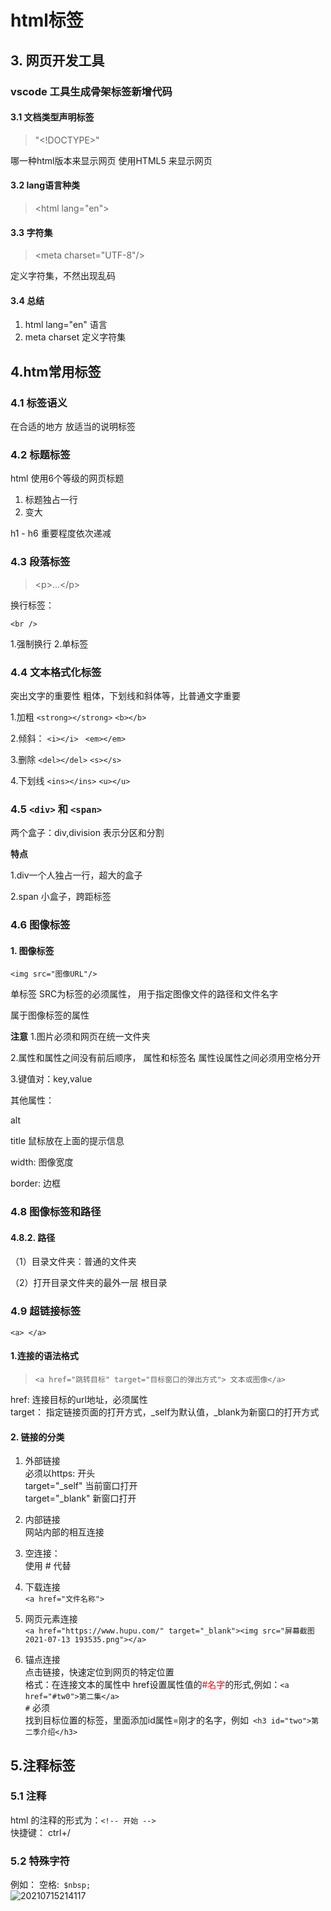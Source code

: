 # html标签
## 3. 网页开发工具
### vscode 工具生成骨架标签新增代码
#### 3.1 文档类型声明标签
>"<!DOCTYPE>"   

哪一种html版本来显示网页
使用HTML5 来显示网页
#### 3.2 lang语言种类
> &lt;html lang="en"&gt;


#### 3.3 字符集
> &lt;meta charset="UTF-8"/&gt;


定义字符集，不然出现乱码


#### 3.4 总结

1. html lang="en"  语言
2. meta charset 定义字符集
   


   
## 4.htm常用标签
### 4.1 标签语义
在合适的地方 放适当的说明标签

### 4.2 标题标签

html 使用6个等级的网页标题


1. 标题独占一行
2. 变大

h1 - h6 重要程度依次递减


### 4.3 段落标签

> &lt;p&gt;...&lt;/p&gt;

换行标签：
```
<br />
```
1.强制换行
2.单标签

### 4.4 文本格式化标签

突出文字的重要性 粗体，下划线和斜体等，比普通文字重要


1.加粗
```<strong></strong>```
```<b></b>```
   

2.倾斜：
```<i></i> ``` ```<em></em>```


3.删除
```<del></del>``` ```<s></s>```


4.下划线
```<ins></ins>``` ```<u></u>```


### 4.5 ```<div>``` 和 ```<span>```

两个盒子：div,division 表示分区和分割

**特点**

1.div一个人独占一行，超大的盒子

2.span 小盒子，跨距标签

### 4.6 图像标签

#### 1. 图像标签
```<img src="图像URL"/>```

单标签
SRC为标签的必须属性， 用于指定图像文件的路径和文件名字  

属于图像标签的属性

**注意** 
1.图片必须和网页在统一文件夹

2.属性和属性之间没有前后顺序， 属性和标签名 属性设属性之间必须用空格分开

3.键值对：key,value

其他属性：

alt

title 鼠标放在上面的提示信息

width: 图像宽度

border: 边框

### 4.8 图像标签和路径
#### 4.8.2. 路径

（1）目录文件夹：普通的文件夹

（2）打开目录文件夹的最外一层 根目录

### 4.9 超链接标签
```<a> </a>```  
#### 1.连接的语法格式
> ```<a href="跳转目标" target="目标窗口的弹出方式"> 文本或图像</a>```    


href: 连接目标的url地址，必须属性  
target： 指定链接页面的打开方式，_self为默认值，_blank为新窗口的打开方式  

#### 2. 链接的分类
1. 外部链接  
必须以https:  开头  
   target="_self" 当前窗口打开   
   target="_blank" 新窗口打开

2. 内部链接  
   网站内部的相互连接

3. 空连接：  
   使用 # 代替
  
4. 下载连接  
   ```<a href="文件名称">```

5. 网页元素连接  
```<a href="https://www.hupu.com/" target="_blank"><img src="屏幕截图 2021-07-13 193535.png"></a>```


6. 锚点连接  
   点击链接，快速定位到网页的特定位置  
   格式：在连接文本的属性中 href设置属性值的<font color=red>#名字</font>的形式,例如：```<a href="#tw0">第二集</a>```   
   ```#``` 必须  
   找到目标位置的标签，里面添加id属性=刚才的名字，例如``` <h3 id="two">第二季介绍</h3>```

## 5.注释标签  
### 5.1 注释  
html 的注释的形式为：```<!-- 开始 -->```  
快捷键： ctrl+/

### 5.2 特殊字符  
例如： 空格:``` $nbsp;```  
![20210715214117](https://xd-imgsubmit.oss-cn-beijing.aliyuncs.com/images/20210715214117.png)